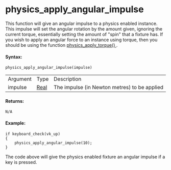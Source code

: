 # physics_apply_angular_impulse

This function will give an angular impulse to a physics enabled
instance. This impulse will set the angular rotation by the amount
given, ignoring the current torque, essentially setting the amount of
"spin" that a fixture has. If you wish to apply an angular force to an
instance using torque, then you should be using the function [
physics_apply_torque() ](physics_apply_torque) .

#### Syntax:

``` gml
physics_apply_angular_impulse(impulse)
```

|          |                                                                         |                                              |
|----------|-------------------------------------------------------------------------|----------------------------------------------|
| Argument | Type                                                                    | Description                                  |
| impulse  |  [Real](../../../../../GameMaker_Language/GML_Overview/Data_Types)  | The impulse (in Newton metres) to be applied |

#### Returns:

``` gml
N/A
```

#### Example:

``` gml
if keyboard_check(vk_up)
{
    physics_apply_angular_impulse(10);
}
```

The code above will give the physics enabled fixture an angular impulse
if a key is pressed.
